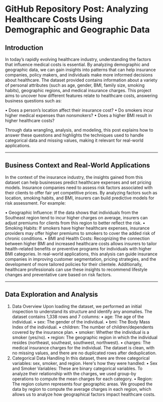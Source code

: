 # GitHub Repository Post: Analyzing Healthcare Costs Using Demographic and Geographic Data
## Introduction
In today’s rapidly evolving healthcare industry, understanding the factors that influence medical costs is essential. By analyzing demographic and geographic data, we can gain insights into patterns that can help insurance companies, policy makers, and individuals make more informed decisions about healthcare. The dataset provided contains information about a variety of personal attributes (such as age, gender, BMI, family size, smoking habits), geographic regions, and medical insurance charges. This project aims to uncover how different features relate to healthcare costs, answering business questions such as:

•	Does a person’s location affect their insurance cost?
•	Do smokers incur higher medical expenses than nonsmokers?
•	Does a higher BMI result in higher healthcare costs?

Through data wrangling, analysis, and modeling, this post explains how to answer these questions and highlights the techniques used to handle categorical data and missing values, making it relevant for real-world applications.
________________________________________
## Business Context and Real-World Applications
In the context of the insurance industry, the insights gained from this dataset can help businesses predict healthcare expenses and set pricing models. Insurance companies need to assess risk factors associated with their clients to offer fair yet competitive prices. By analyzing factors such as location, smoking habits, and BMI, insurers can build predictive models for risk assessment.
For example:

•	Geographic Influence: If the data shows that individuals from the Southeast region tend to incur higher charges on average, insurers can adjust premiums for clients from this region to better reflect the risk.
•	Smoking Habits: If smokers have higher healthcare expenses, insurance providers may offer higher premiums to smokers to cover the added risk of chronic conditions.
•	BMI and Health Costs: Recognizing the connection between higher BMI and increased healthcare costs allows insurers to tailor health-related benefits or preventive programs for individuals with higher BMI categories.
In real-world applications, this analysis can guide insurance companies in improving customer segmentation, pricing strategies, and the development of more tailored policies for their clientele. Additionally, healthcare professionals can use these insights to recommend lifestyle changes and preventative care based on risk factors.
________________________________________
## Data Exploration and Analysis

1. Data Overview
Upon loading the dataset, we performed an initial inspection to understand its structure and identify any anomalies. The dataset contains 1,338 rows and 7 columns:
•	age: The age of the individual.
•	sex: The gender of the individual.
•	bmi: The Body Mass Index of the individual.
•	children: The number of children/dependents covered by the insurance plan.
•	smoker: Whether the individual is a smoker (yes/no).
•	region: The geographic region in which the individual resides (northeast, southeast, southwest, northwest).
•	charges: The medical insurance charges for the individual.
The dataset is clean, with no missing values, and there are no duplicated rows after deduplication.
2. Categorical Data Handling
In this dataset, there are three categorical variables: sex, smoker, and region. Here's how they were handled:
•	Sex and Smoker Variables: These are binary categorical variables. To analyze their relationship with the charges, we used group-by operations to compute the mean charges for each category.
•	Region: The region column represents four geographic areas. We grouped the data by region to compute the average charges in each region, which allows us to analyze how geographical factors impact healthcare costs.



